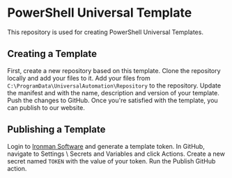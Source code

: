 # PowerShell Universal Template

This repository is used for creating PowerShell Universal Templates.

## Creating a Template

First, create a new repository based on this template. Clone the repository locally and add your files to it. Add your files from `C:\ProgramData\UniversalAutomation\Repository` to the repository. Update the manifest and with the name, description and version of your template. Push the changes to GitHub. Once you're satisfied with the template, you can publish to our website.

## Publishing a Template

Login to [Ironman Software](https://ironmansoftware.com/account) and generate a template token. In GitHub, navigate to Settings \ Secrets and Variables and click Actions. Create a new secret named `TOKEN` with the value of your token. Run the Publish GitHub action.